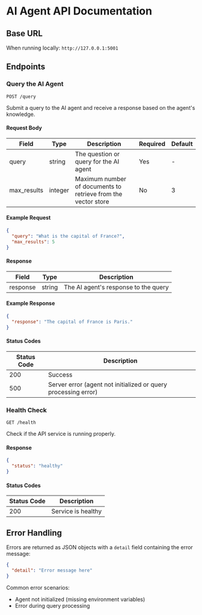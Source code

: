 # AI Agent API Documentation

## Base URL

When running locally: `http://127.0.0.1:5001`

## Endpoints

### Query the AI Agent

```
POST /query
```

Submit a query to the AI agent and receive a response based on the agent's knowledge.

#### Request Body

| Field | Type | Description | Required | Default |
|-------|------|-------------|----------|---------|
| query | string | The question or query for the AI agent | Yes | - |
| max_results | integer | Maximum number of documents to retrieve from the vector store | No | 3 |

#### Example Request

```json
{
  "query": "What is the capital of France?",
  "max_results": 5
}
```

#### Response

| Field | Type | Description |
|-------|------|-------------|
| response | string | The AI agent's response to the query |

#### Example Response

```json
{
  "response": "The capital of France is Paris."
}
```

#### Status Codes

| Status Code | Description |
|-------------|-------------|
| 200 | Success |
| 500 | Server error (agent not initialized or query processing error) |

### Health Check

```
GET /health
```

Check if the API service is running properly.

#### Response

```json
{
  "status": "healthy"
}
```

#### Status Codes

| Status Code | Description |
|-------------|-------------|
| 200 | Service is healthy |

## Error Handling

Errors are returned as JSON objects with a `detail` field containing the error message:

```json
{
  "detail": "Error message here"
}
```

Common error scenarios:
- Agent not initialized (missing environment variables)
- Error during query processing 